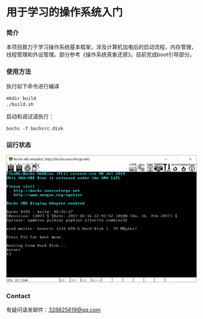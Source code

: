 # 用于学习的操作系统入门
### 简介
本项目致力于学习操作系统基本框架，涉及计算机加电后的启动流程，内存管理，线程管理和外设管理。部分参考《操作系统真象还原》。目前完成boot引导部分。

### 使用方法
执行如下命令进行编译
```shell
mkdir build
./build.sh
```
启动和调试请执行：
```
bochs -f bochsrc.disk
```

### 运行状态
![运行状态](./image/bochs.png)

### Contact
有疑问请发邮件：328825619@qq.com
